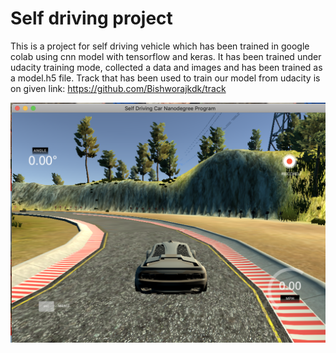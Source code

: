 # Self driving project
This is a project for self driving vehicle which has been trained in google colab using cnn model with tensorflow and keras. 
It has been trained under udacity training mode, collected a data and images and has been trained as a model.h5 file. 
Track that has been used to train our model from udacity is on given link:
https://github.com/Bishworajkdk/track

![](udacity%20image.png)
